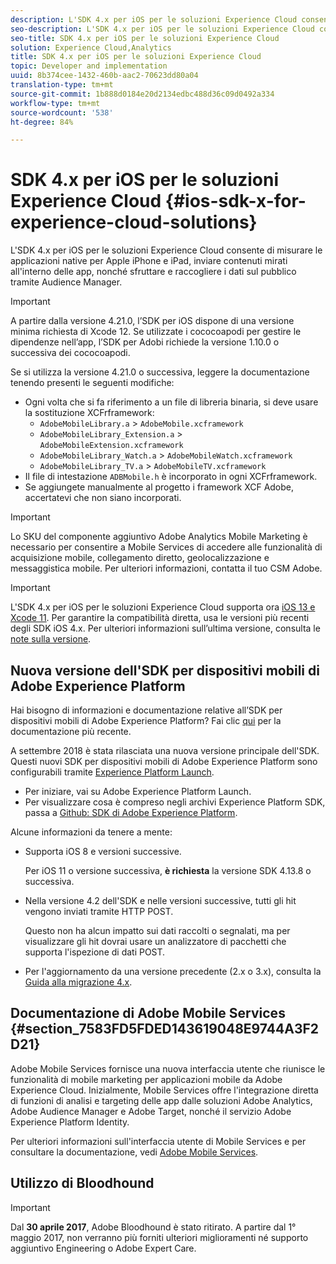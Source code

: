 ```yaml
---
description: L'SDK 4.x per iOS per le soluzioni Experience Cloud consente di misurare le applicazioni native per Apple iPhone e iPad, inviare contenuti mirati all'interno delle app, nonché sfruttare e raccogliere i dati sul pubblico tramite Audience Manager.
seo-description: L'SDK 4.x per iOS per le soluzioni Experience Cloud consente di misurare le applicazioni native per Apple iPhone e iPad, inviare contenuti mirati all'interno delle app, nonché sfruttare e raccogliere i dati sul pubblico tramite Audience Manager.
seo-title: SDK 4.x per iOS per le soluzioni Experience Cloud
solution: Experience Cloud,Analytics
title: SDK 4.x per iOS per le soluzioni Experience Cloud
topic: Developer and implementation
uuid: 8b374cee-1432-460b-aac2-70623dd80a04
translation-type: tm+mt
source-git-commit: 1b888d0184e20d2134edbc488d36c09d0492a334
workflow-type: tm+mt
source-wordcount: '538'
ht-degree: 84%

---
```



# SDK 4.x per iOS per le soluzioni Experience Cloud {#ios-sdk-x-for-experience-cloud-solutions}

L&#39;SDK 4.x per iOS per le soluzioni Experience Cloud consente di misurare le applicazioni native per Apple iPhone e iPad, inviare contenuti mirati all&#39;interno delle app, nonché sfruttare e raccogliere i dati sul pubblico tramite Audience Manager.

>[!IMPORTANT]
>
>A partire dalla versione 4.21.0, l’SDK per iOS dispone di una versione minima richiesta di Xcode 12. Se utilizzate i cococoapodi per gestire le dipendenze nell’app, l’SDK per Adobi  richiede la versione 1.10.0 o successiva dei cococoapodi.

Se si utilizza la versione 4.21.0 o successiva, leggere la documentazione tenendo presenti le seguenti modifiche:

* Ogni volta che si fa riferimento a un file di libreria binaria, si deve usare la sostituzione XCFrframework:
   * `AdobeMobileLibrary.a` > `AdobeMobile.xcframework`
   * `AdobeMobileLibrary_Extension.a` >  `AdobeMobileExtension.xcframework`
   * `AdobeMobileLibrary_Watch.a` >  `AdobeMobileWatch.xcframework`
   * `AdobeMobileLibrary_TV.a` >  `AdobeMobileTV.xcframework`
* Il file di intestazione `ADBMobile.h` è incorporato in ogni XCFrframework.
* Se aggiungete manualmente al progetto i framework XCF  Adobe, accertatevi che non siano incorporati.

>[!IMPORTANT]
>
>Lo SKU del componente aggiuntivo Adobe Analytics Mobile Marketing è necessario per consentire a Mobile Services di accedere alle funzionalità di acquisizione mobile, collegamento diretto, geolocalizzazione e messaggistica mobile. Per ulteriori informazioni, contatta il tuo CSM Adobe.

>[!IMPORTANT]
>
>L&#39;SDK 4.x per iOS per le soluzioni Experience Cloud supporta ora [iOS 13 e Xcode 11](https://developer.apple.com/ios/). Per garantire la compatibilità diretta, usa le versioni più recenti degli SDK iOS 4.x. Per ulteriori informazioni sull’ultima versione, consulta le [note sulla versione](/help/ios/rel-notes.md).

## Nuova versione dell&#39;SDK per dispositivi mobili di Adobe Experience Platform

Hai bisogno di informazioni e documentazione relative all’SDK per dispositivi mobili di Adobe Experience Platform? Fai clic [qui](https://aep-sdks.gitbook.io/docs/) per la documentazione più recente.

A settembre 2018 è stata rilasciata una nuova versione principale dell&#39;SDK. Questi nuovi SDK per dispositivi mobili di Adobe Experience Platform sono configurabili tramite [Experience Platform Launch](https://www.adobe.com/it/experience-platform/launch.html).

* Per iniziare, vai su Adobe Experience Platform Launch.
* Per visualizzare cosa è compreso negli archivi Experience Platform SDK, passa a [Github: SDK di Adobe Experience Platform](https://github.com/Adobe-Marketing-Cloud/acp-sdks).

Alcune informazioni da tenere a mente:

* Supporta iOS 8 e versioni successive.

   Per iOS 11 o versione successiva, **è richiesta** la versione SDK 4.13.8 o successiva.

* Nella versione 4.2 dell&#39;SDK e nelle versioni successive, tutti gli hit vengono inviati tramite HTTP POST.

   Questo non ha alcun impatto sui dati raccolti o segnalati, ma per visualizzare gli hit dovrai usare un analizzatore di pacchetti che supporta l&#39;ispezione di dati POST.

* Per l&#39;aggiornamento da una versione precedente (2.x o 3.x), consulta la [Guida alla migrazione 4.x](/help/ios/getting-started/migration-v3.md).

## Documentazione di Adobe Mobile Services {#section_7583FD5FDED143619048E9744A3F2D21}

Adobe Mobile Services fornisce una nuova interfaccia utente che riunisce le funzionalità di mobile marketing per applicazioni mobile da Adobe Experience Cloud. Inizialmente, Mobile Services offre l&#39;integrazione diretta di funzioni di analisi e targeting delle app dalle soluzioni Adobe Analytics, Adobe Audience Manager e Adobe Target, nonché il servizio Adobe Experience Platform Identity.

Per ulteriori informazioni sull&#39;interfaccia utente di Mobile Services e per consultare la documentazione, vedi [Adobe Mobile Services](/help/using/home.md).

## Utilizzo di Bloodhound

>[!IMPORTANT]
>
>Dal **30 aprile 2017**, Adobe Bloodhound è stato ritirato. A partire dal 1° maggio 2017, non verranno più forniti ulteriori miglioramenti né supporto aggiuntivo Engineering o Adobe Expert Care.
